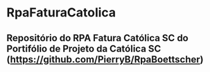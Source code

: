 # RpaFaturaCatolica

## Repositório do RPA Fatura Católica SC do Portifólio de Projeto da Católica SC (https://github.com/PierryB/RpaBoettscher)
